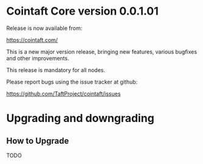 Cointaft Core version 0.0.1.01
==========================

Release is now available from:

<https://cointaft.com/>

This is a new major version release, bringing new features, various bugfixes
and other improvements.

This release is mandatory for all nodes.

Please report bugs using the issue tracker at github:

<https://github.com/TaftProject/cointaft/issues>


Upgrading and downgrading
=========================

How to Upgrade
--------------
TODO
